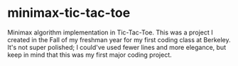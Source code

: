 # minimax-tic-tac-toe
Minimax algorithm implementation in Tic-Tac-Toe. This was a project I created in the Fall of my freshman year for my first coding class at Berkeley. It's not super polished; I could've used fewer lines and more elegance, but keep in mind that this was my first major coding project.
